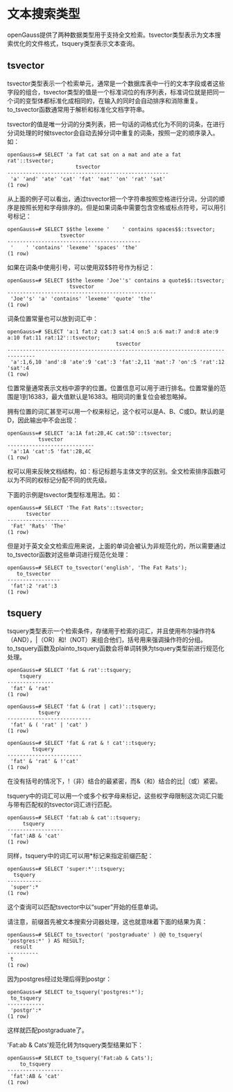 # 文本搜索类型

openGauss提供了两种数据类型用于支持全文检索。tsvector类型表示为文本搜索优化的文件格式，tsquery类型表示文本查询。

## tsvector<a name="zh-cn_topic_0283136875_zh-cn_topic_0237121956_zh-cn_topic_0059778491_sd7b46ba1616c4e2fac58b660666ca5ab"></a>

tsvector类型表示一个检索单元，通常是一个数据库表中一行的文本字段或者这些字段的组合，tsvector类型的值是一个标准词位的有序列表，标准词位就是把同一个词的变型体都标准化成相同的，在输入的同时会自动排序和消除重复。to\_tsvector函数通常用于解析和标准化文档字符串。

tsvector的值是唯一分词的分类列表，把一句话的词格式化为不同的词条，在进行分词处理的时候tsvector会自动去掉分词中重复的词条，按照一定的顺序录入。如：

```
openGauss=# SELECT 'a fat cat sat on a mat and ate a fat rat'::tsvector;
                      tsvector                      
----------------------------------------------------
 'a' 'and' 'ate' 'cat' 'fat' 'mat' 'on' 'rat' 'sat'
(1 row)
```

从上面的例子可以看出，通过tsvector把一个字符串按照空格进行分词，分词的顺序是按照长短和字母排序的。但是如果词条中需要包含空格或标点符号，可以用引号标记：

```
openGauss=# SELECT $$the lexeme '    ' contains spaces$$::tsvector;
                 tsvector                  
-------------------------------------------
 '    ' 'contains' 'lexeme' 'spaces' 'the'
(1 row)
```

如果在词条中使用引号，可以使用双$$符号作为标记：

```
openGauss=# SELECT $$the lexeme 'Joe''s' contains a quote$$::tsvector;
                    tsvector                    
------------------------------------------------
 'Joe''s' 'a' 'contains' 'lexeme' 'quote' 'the'
(1 row)
```

词条位置常量也可以放到词汇中：

```
openGauss=# SELECT 'a:1 fat:2 cat:3 sat:4 on:5 a:6 mat:7 and:8 ate:9 a:10 fat:11 rat:12'::tsvector;
                                   tsvector                                    
-------------------------------------------------------------------------------
 'a':1,6,10 'and':8 'ate':9 'cat':3 'fat':2,11 'mat':7 'on':5 'rat':12 'sat':4
(1 row)
```

位置常量通常表示文档中源字的位置。位置信息可以用于进行排名。位置常量的范围是1到16383，最大值默认是16383。相同词的重复位会被忽略掉。

拥有位置的词汇甚至可以用一个权来标记，这个权可以是A、B、C或D。默认的是D，因此输出中不会出现：

```
openGauss=# SELECT 'a:1A fat:2B,4C cat:5D'::tsvector;
          tsvector          
----------------------------
 'a':1A 'cat':5 'fat':2B,4C
(1 row)
```

权可以用来反映文档结构，如：标记标题与主体文字的区别。全文检索排序函数可以为不同的权标记分配不同的优先级。

下面的示例是tsvector类型标准用法。如：

```
openGauss=# SELECT 'The Fat Rats'::tsvector;
      tsvector      
--------------------
 'Fat' 'Rats' 'The'
(1 row)
```

但是对于英文全文检索应用来说，上面的单词会被认为非规范化的，所以需要通过to\_tsvector函数对这些单词进行规范化处理：

```
openGauss=# SELECT to_tsvector('english', 'The Fat Rats');
   to_tsvector   
-----------------
 'fat':2 'rat':3
(1 row)
```

## tsquery<a name="zh-cn_topic_0283136875_zh-cn_topic_0237121956_zh-cn_topic_0059778491_sc32b10b58f6242499a8461a993703975"></a>

tsquery类型表示一个检索条件，存储用于检索的词汇，并且使用布尔操作符&（AND），|（OR）和!（NOT）来组合他们，括号用来强调操作符的分组。to\_tsquery函数及plainto\_tsquery函数会将单词转换为tsquery类型前进行规范化处理。

```
openGauss=# SELECT 'fat & rat'::tsquery;
    tsquery    
---------------
 'fat' & 'rat'
(1 row)

openGauss=# SELECT 'fat & (rat | cat)'::tsquery;
          tsquery          
---------------------------
 'fat' & ( 'rat' | 'cat' )
(1 row)

openGauss=# SELECT 'fat & rat & ! cat'::tsquery;
        tsquery         
------------------------
 'fat' & 'rat' & !'cat'
(1 row)
```

在没有括号的情况下，!（非）结合的最紧密，而&（和）结合的比|（或）紧密。

tsquery中的词汇可以用一个或多个权字母来标记，这些权字母限制这次词汇只能与带有匹配权的tsvector词汇进行匹配。

```
openGauss=# SELECT 'fat:ab & cat'::tsquery;
     tsquery      
------------------
 'fat':AB & 'cat'
(1 row)
```

同样，tsquery中的词汇可以用\*标记来指定前缀匹配：

```
openGauss=# SELECT 'super:*'::tsquery;
  tsquery  
-----------
 'super':*
(1 row)
```

这个查询可以匹配tsvector中以“super”开始的任意单词。

请注意，前缀首先被文本搜索分词器处理，这也就意味着下面的结果为真：

```
openGauss=# SELECT to_tsvector( 'postgraduate' ) @@ to_tsquery( 'postgres:*' ) AS RESULT;
  result  
----------
 t
(1 row)
```

因为postgres经过处理后得到postgr：

```
openGauss=# SELECT to_tsquery('postgres:*');
 to_tsquery 
------------
 'postgr':*
(1 row)
```

这样就匹配postgraduate了。

'Fat:ab & Cats'规范化转为tsquery类型结果如下：

```
openGauss=# SELECT to_tsquery('Fat:ab & Cats');
    to_tsquery    
------------------
 'fat':AB & 'cat'
(1 row)
```

